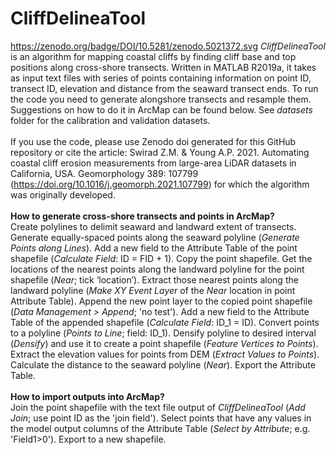 # CliffDelineaTool
https://zenodo.org/badge/DOI/10.5281/zenodo.5021372.svg
<em>CliffDelineaTool</em> is an algorithm for mapping coastal cliffs by finding cliff base and top positions along cross-shore transects. Written in MATLAB R2019a, it takes as input text files with series of points containing information on point ID, transect ID, elevation and distance from the seaward transect ends. To run the code you need to generate alongshore transects and resample them. Suggestions on how to do it in ArcMap can be found below. See <em>datasets</em> folder for the calibration and validation datasets.</br></br>
If you use the code, please use Zenodo doi generated for this GitHub repository or cite the article: Swirad Z.M. & Young A.P. 2021. Automating coastal cliff erosion measurements from large-area LiDAR datasets in California, USA. Geomorphology 389: 107799 (https://doi.org/10.1016/j.geomorph.2021.107799) for which the algorithm was originally developed.</br></br>
<b>How to generate cross-shore transects and points in ArcMap?</b></br>
Create polylines to delimit seaward and landward extent of transects. Generate equally-spaced points along the seaward polyline (<em>Generate Points along Lines</em>). Add a new field to the Attribute Table of the point shapefile (<em>Calculate Field</em>: ID = FID + 1). Copy the point shapefile. Get the locations of the nearest points along the landward polyline for the point shapefile (<em>Near</em>; tick ‘location’). Extract those nearest points along the landward polyline (<em>Make XY Event Layer</em> of the <em>Near</em> location in point Attribute Table). Append the new point layer to the copied point shapefile (<em>Data Management > Append</em>; 'no test'). Add a new field to the Attribute Table of the appended shapefile (<em>Calculate Field</em>: ID_1 = ID). Convert points to a polyline (<em>Points to Line</em>; field: ID_1). Densify polyline to desired interval (<em>Densify</em>) and use it to create a point shapefile (<em>Feature Vertices to Points</em>). Extract the elevation values for points from DEM (<em>Extract Values to Points</em>). Calculate the distance to the seaward polyline (<em>Near</em>). Export the Attribute Table.</br></br>
<b>How to import outputs into ArcMap?</b></br>
Join the point shapefile with the text file output of <em>CliffDelineaTool</em> (<em>Add Join</em>; use point ID as the 'join field'). Select points that have any values in the model output columns of the Attribute Table (<em>Select by Attribute</em>; e.g. 'Field1>0'). Export to a new shapefile. 
